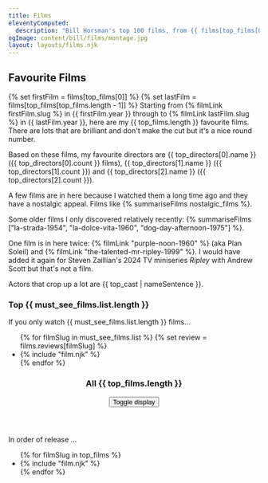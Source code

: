 ```yaml
---
title: Films
eleventyComputed:
  description: "Bill Horsman's top 100 films, from {{ films[top_films[0]].year }} to {{ films[top_films[top_films.length - 1]].year }} including Diva, Ghost Dog: The Way of the Samurai, Night on Earth, Woman at War and Portrait of a Lady on Fire."
ogImage: content/bill/films/montage.jpg
layout: layouts/films.njk
---
```


## Favourite Films

{% set firstFilm = films[top_films[0]] %}
{% set lastFilm = films[top_films[top_films.length - 1]] %}
Starting from {% filmLink firstFilm.slug %} in {{ firstFilm.year }} through to {% filmLink lastFilm.slug %} in {{ lastFilm.year }}, here are my {{ top_films.length }} favourite films. There are lots that are brilliant and don't make the cut but it's a nice round number. 

Based on these films, my favourite directors are {{ top_directors[0].name }} ({{ top_directors[0].count }} films), {{ top_directors[1].name }} ({{ top_directors[1].count }}) and {{ top_directors[2].name }} ({{ top_directors[2].count }}).

A few films are in here because I watched them a long time ago and they have a nostalgic appeal. Films like {% summariseFilms nostalgic_films %}.

Some older films I only discovered relatively recently: {% summariseFilms ["la-strada-1954", "la-dolce-vita-1960", "dog-day-afternoon-1975"] %}.

One film is in here twice: {% filmLink "purple-noon-1960" %} (aka Plan Soleil) and {% filmLink "the-talented-mr-ripley-1999" %}. I would have added it again for Steven Zaillian's 2024 TV miniseries <em>Ripley</em> with Andrew Scott but that's not a film.

Actors that crop up a lot are {{ top_cast | nameSentence }}.

### Top {{ must_see_films.list.length }}

If you only watch {{ must_see_films.list.length }} films&hellip;

<ul class="film-list">
{% for filmSlug in must_see_films.list %}
  {% set review = films.reviews[filmSlug] %}
  <li>
    {% include "film.njk" %}
  </li>
{% endfor %}
</ul>

<section class="list">
  <header>
    <h3>All {{ top_films.length }}</h3>
    <button type="button" data-toggle-list="posters" aria-label="Toggle view">
      <span class="caption">Toggle display</span>
      <i class="fa-solid fa-list fa-fw"></i>
      <i class="fa-solid fa-grip posters fa-fw"></i> 
    </button>
  </header>
  <p>In order of release &hellip;</p>
  <ul class="film-list">
  {% for filmSlug in top_films %}
  <li>
    {% include "film.njk" %}
  </li>
  {% endfor %}
  </ul>
</section>
